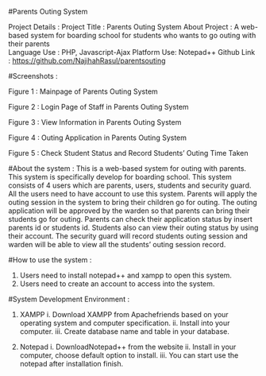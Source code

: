 
#Parents Outing System

Project Details :
Project Title :	Parents Outing System
About Project :	A web-based system for boarding school for students who wants to go outing with their parents  
Language Use :	PHP, Javascript-Ajax
Platform Use:	Notepad++
Github Link :	https://github.com/NajihahRasul/parentsouting

#Screenshots :
 
Figure 1 : Mainpage of Parents Outing System
 
Figure 2 : Login Page of Staff in Parents Outing System

 
Figure 3 : View Information in Parents Outing System

 
Figure 4 : Outing Application in Parents Outing System

 
Figure 5 : Check Student Status and Record Students’ Outing Time Taken

#About the system :
This is a web-based system for outing with parents. This system is specifically develop for boarding school. This system consists of 4 users which are parents, users, students and security guard. All the users need to have account to use this system. Parents will apply the outing session in the system to bring their children go for outing. The outing application will be approved by the warden so that parents can bring their students go for outing. Parents can check their application status by insert parents id or students id. Students also can view their outing status by using their account. The security guard will record students outing session and warden will be able to view all the students’ outing session record.

#How to use the system :
1.	Users need to install notepad++ and  xampp to open this system.
2.	Users need to create an account to access into the system.

#System Development Environment :
1.	XAMPP
i.	Download XAMPP from Apachefriends based on your operating system and computer specification.
ii.	Install into your computer.
iii.	Create database name and table in your database.

2.	Notepad
i.	DownloadNotepad++ from the website
ii.	Install in your computer, choose default option to install.
iii.	You can start use the notepad after installation finish.

